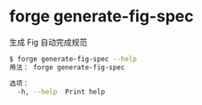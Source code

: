 # forge generate-fig-spec

生成 Fig 自动完成规范

```bash
$ forge generate-fig-spec --help
用法： forge generate-fig-spec

选项：
  -h, --help  Print help
```
